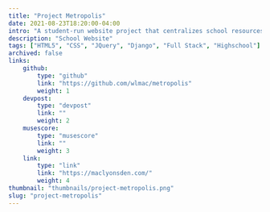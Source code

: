 ```yaml
---
title: "Project Metropolis"
date: 2021-08-23T18:20:00-04:00
intro: "A student-run website project that centralizes school resources and information for all students to access."
description: "School Website"
tags: ["HTML5", "CSS", "JQuery", "Django", "Full Stack", "Highschool"]
archived: false
links: 
    github: 
        type: "github"
        link: "https://github.com/wlmac/metropolis"
        weight: 1
    devpost:
        type: "devpost"
        link: ""
        weight: 2
    musescore:
        type: "musescore"
        link: ""
        weight: 3
    link:
        type: "link"
        link: "https://maclyonsden.com/"
        weight: 4
thumbnail: "thumbnails/project-metropolis.png"
slug: "project-metropolis"
---
```


